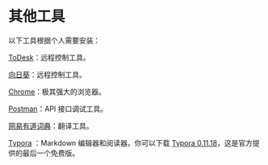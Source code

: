 # 其他工具

以下工具根据个人需要安装：

[ToDesk](https://www.todesk.com/)：远程控制工具。

[向日葵](https://sunlogin.oray.com/download?categ=personal)：远程控制工具。

[Chrome](https://www.google.cn/chrome/)：极其强大的浏览器。

[Postman](https://www.postman.com/)：API 接口调试工具。

[网易有道词典](https://cidian.youdao.com/index.html#/)：翻译工具。

[Typora](https://typoraio.cn/) <Badge type="tip" text="目前已收费" vertical="middle" />：Markdown 编辑器和阅读器。你可以下载 [Typora 0.11.18](https://pan.baidu.com/s/1QcIc0_GZTBRvhej3q0QILw?pwd=gb3s)，这是官方提供的最后一个免费版。
